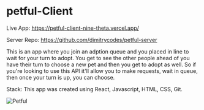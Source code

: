 # petful-Client

Live App: https://petful-client-nine-theta.vercel.app/

Server Repo: https://github.com/dimitrycodes/petful-server

This is an app where you join an adption queue and you placed in line to wait for your turn to adopt. You get to see the other people ahead of you have their turn to choose a new pet and then you get to adopt as well. So if you're looking to use this API it'll allow you to make requests, wait in queue, then once your turn is up, you can choose.

Stack: This app was created using React, Javascript, HTML, CSS, Git.


![Petful](https://drive.google.com/uc?export=view&id=1rsGaRPksRa5I1Oj0D6OQn6tn-ErOg0IO)
